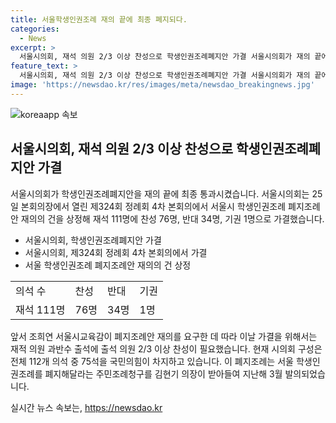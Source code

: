 ```yaml
---
title: 서울학생인권조례 재의 끝에 최종 폐지되다.
categories:
  - News
excerpt: >
  서울시의회, 재석 의원 2/3 이상 찬성으로 학생인권조례폐지안 가결 서울시의회가 재의 끝에 학생인권조례폐지안을 최종 통과시켰다. 4차 본회의에서 재석 111명 중 76명이 찬성했고, 이로써 조례폐지안이 가결됐다. 이는 지난해 발의된 주민조례청구를 김현기 의장이 받아들여 제출된 것으로, 서울 학생인권조례의 폐지를 요구한 것이다. 충남에 이어 두 번째로 학생인권조례가 폐지된 것으로, 더팩트는 24시간 제보를 기다린다. (150자)
feature_text: >
  서울시의회, 재석 의원 2/3 이상 찬성으로 학생인권조례폐지안 가결 서울시의회가 재의 끝에 학생인권조례폐지안을 최종 통과시켰다. 4차 본회의에서 재석 111명 중 76명이 찬성했고, 이로써 조례폐지안이 가결됐다. 이는 지난해 발의된 주민조례청구를 김현기 의장이 받아들여 제출된 것으로, 서울 학생인권조례의 폐지를 요구한 것이다. 충남에 이어 두 번째로 학생인권조례가 폐지된 것으로, 더팩트는 24시간 제보를 기다린다. (150자)
image: 'https://newsdao.kr/res/images/meta/newsdao_breakingnews.jpg'
---
```


<p><img src="https://newsdao.kr/res/images/meta/newsdao_breakingnews.jpg" alt="koreaapp 속보" /></p>

<h2 data-ke-size="size26">서울시의회, 재석 의원 2/3 이상 찬성으로 학생인권조례폐지안 가결</h2>

<p data-ke-size="size16">서울시의회가 학생인권조례폐지안을 재의 끝에 최종 통과시켰습니다. 서울시의회는 25일 본회의장에서 열린 제324회 정례회 4차 본회의에서 서울시 학생인권조례 폐지조례안 재의의 건을 상정해 재석 111명에 찬성 76명, 반대 34명, 기권 1명으로 가결했습니다.</p>

<ul>
    <li>서울시의회, 학생인권조례폐지안 가결</li>
    <li>서울시의회, 제324회 정례회 4차 본회의에서 가결</li>
    <li>서울 학생인권조례 폐지조례안 재의의 건 상정</li>
</ul>

<table>
    <tr>
        <td>의석 수</td>
        <td>찬성</td>
        <td>반대</td>
        <td>기권</td>
    </tr>
    <tr>
        <td>재석 111명</td>
        <td>76명</td>
        <td>34명</td>
        <td>1명</td>
    </tr>
</table>

<p data-ke-size="size16">앞서 조희연 서울시교육감이 폐지조례안 재의를 요구한 데 따라 이날 가결을 위해서는 재적 의원 과반수 출석에 출석 의원 2/3 이상 찬성이 필요했습니다. 현재 시의회 구성은 전체 112개 의석 중 75석을 국민의힘이 차지하고 있습니다. 이 폐지조례는 서울 학생인권조례를 폐지해달라는 주민조례청구를 김현기 의장이 받아들여 지난해 3월 발의되었습니다.</p>
실시간 뉴스 속보는, <a href="https://newsdao.kr" rel="dofollow">https://newsdao.kr</a>


